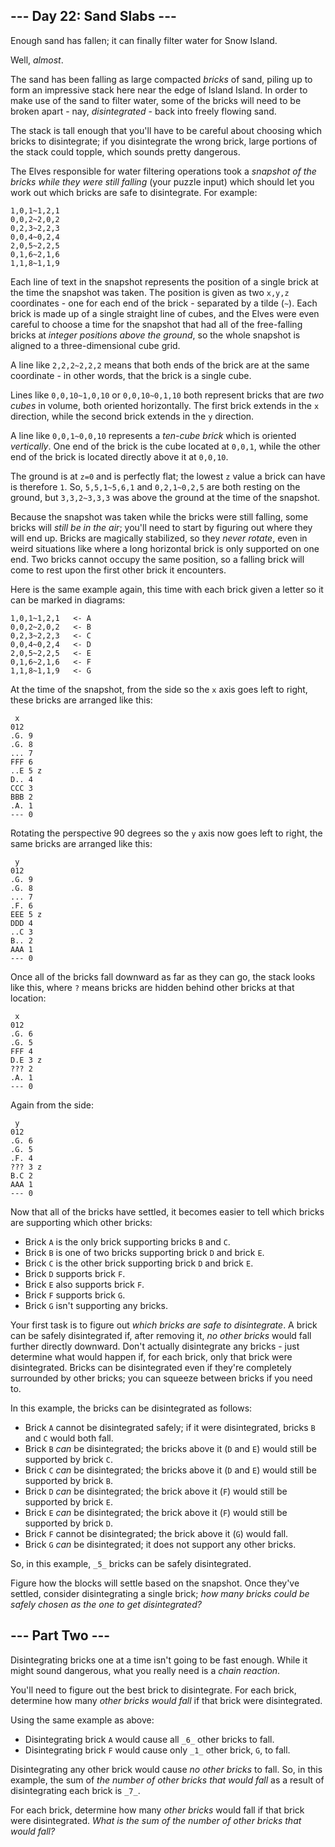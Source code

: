 ﻿## --- Day 22: Sand Slabs ---

Enough sand has fallen; it can finally filter water for Snow Island.

Well,  _almost_.

The sand has been falling as large compacted  _bricks_  of sand, piling up to form an impressive stack here near the edge of Island Island. In order to make use of the sand to filter water, some of the bricks will need to be broken apart - nay,  _disintegrated_  - back into freely flowing sand.

The stack is tall enough that you'll have to be careful about choosing which bricks to disintegrate; if you disintegrate the wrong brick, large portions of the stack could topple, which sounds pretty dangerous.

The Elves responsible for water filtering operations took a  _snapshot of the bricks while they were still falling_  (your puzzle input) which should let you work out which bricks are safe to disintegrate. For example:

```
1,0,1~1,2,1
0,0,2~2,0,2
0,2,3~2,2,3
0,0,4~0,2,4
2,0,5~2,2,5
0,1,6~2,1,6
1,1,8~1,1,9

```

Each line of text in the snapshot represents the position of a single brick at the time the snapshot was taken. The position is given as two  `x,y,z`  coordinates - one for each end of the brick - separated by a tilde (`~`). Each brick is made up of a single straight line of cubes, and the Elves were even careful to choose a time for the snapshot that had all of the free-falling bricks at  _integer positions above the ground_, so the whole snapshot is aligned to a three-dimensional cube grid.

A line like  `2,2,2~2,2,2`  means that both ends of the brick are at the same coordinate - in other words, that the brick is a single cube.

Lines like  `0,0,10~1,0,10`  or  `0,0,10~0,1,10`  both represent bricks that are  _two cubes_  in volume, both oriented horizontally. The first brick extends in the  `x`  direction, while the second brick extends in the  `y`  direction.

A line like  `0,0,1~0,0,10`  represents a  _ten-cube brick_  which is oriented  _vertically_. One end of the brick is the cube located at  `0,0,1`, while the other end of the brick is located directly above it at  `0,0,10`.

The ground is at  `z=0`  and is perfectly flat; the lowest  `z`  value a brick can have is therefore  `1`. So,  `5,5,1~5,6,1`  and  `0,2,1~0,2,5`  are both resting on the ground, but  `3,3,2~3,3,3`  was above the ground at the time of the snapshot.

Because the snapshot was taken while the bricks were still falling, some bricks will  _still be in the air_; you'll need to start by figuring out where they will end up. Bricks are magically stabilized, so they  _never rotate_, even in weird situations like where a long horizontal brick is only supported on one end. Two bricks cannot occupy the same position, so a falling brick will come to rest upon the first other brick it encounters.

Here is the same example again, this time with each brick given a letter so it can be marked in diagrams:

```
1,0,1~1,2,1   <- A
0,0,2~2,0,2   <- B
0,2,3~2,2,3   <- C
0,0,4~0,2,4   <- D
2,0,5~2,2,5   <- E
0,1,6~2,1,6   <- F
1,1,8~1,1,9   <- G

```

At the time of the snapshot, from the side so the  `x`  axis goes left to right, these bricks are arranged like this:

```
 x
012
.G. 9
.G. 8
... 7
FFF 6
..E 5 z
D.. 4
CCC 3
BBB 2
.A. 1
--- 0

```

Rotating the perspective 90 degrees so the  `y`  axis now goes left to right, the same bricks are arranged like this:

```
 y
012
.G. 9
.G. 8
... 7
.F. 6
EEE 5 z
DDD 4
..C 3
B.. 2
AAA 1
--- 0

```

Once all of the bricks fall downward as far as they can go, the stack looks like this, where  `?`  means bricks are hidden behind other bricks at that location:

```
 x
012
.G. 6
.G. 5
FFF 4
D.E 3 z
??? 2
.A. 1
--- 0

```

Again from the side:

```
 y
012
.G. 6
.G. 5
.F. 4
??? 3 z
B.C 2
AAA 1
--- 0

```

Now that all of the bricks have settled, it becomes easier to tell which bricks are supporting which other bricks:

-   Brick  `A`  is the only brick supporting bricks  `B`  and  `C`.
-   Brick  `B`  is one of two bricks supporting brick  `D`  and brick  `E`.
-   Brick  `C`  is the other brick supporting brick  `D`  and brick  `E`.
-   Brick  `D`  supports brick  `F`.
-   Brick  `E`  also supports brick  `F`.
-   Brick  `F`  supports brick  `G`.
-   Brick  `G`  isn't supporting any bricks.

Your first task is to figure out  _which bricks are safe to disintegrate_. A brick can be safely disintegrated if, after removing it,  _no other bricks_  would fall further directly downward. Don't actually disintegrate any bricks - just determine what would happen if, for each brick, only that brick were disintegrated. Bricks can be disintegrated even if they're completely surrounded by other bricks; you can squeeze between bricks if you need to.

In this example, the bricks can be disintegrated as follows:

-   Brick  `A`  cannot be disintegrated safely; if it were disintegrated, bricks  `B`  and  `C`  would both fall.
-   Brick  `B`  _can_  be disintegrated; the bricks above it (`D`  and  `E`) would still be supported by brick  `C`.
-   Brick  `C`  _can_  be disintegrated; the bricks above it (`D`  and  `E`) would still be supported by brick  `B`.
-   Brick  `D`  _can_  be disintegrated; the brick above it (`F`) would still be supported by brick  `E`.
-   Brick  `E`  _can_  be disintegrated; the brick above it (`F`) would still be supported by brick  `D`.
-   Brick  `F`  cannot be disintegrated; the brick above it (`G`) would fall.
-   Brick  `G`  _can_  be disintegrated; it does not support any other bricks.

So, in this example,  `_5_`  bricks can be safely disintegrated.

Figure how the blocks will settle based on the snapshot. Once they've settled, consider disintegrating a single brick;  _how many bricks could be safely chosen as the one to get disintegrated?_


## --- Part Two ---

Disintegrating bricks one at a time isn't going to be fast enough. While it might sound dangerous, what you really need is a  _chain reaction_.

You'll need to figure out the best brick to disintegrate. For each brick, determine how many  _other bricks would fall_  if that brick were disintegrated.

Using the same example as above:

-   Disintegrating brick  `A`  would cause all  `_6_`  other bricks to fall.
-   Disintegrating brick  `F`  would cause only  `_1_`  other brick,  `G`, to fall.

Disintegrating any other brick would cause  _no other bricks_  to fall. So, in this example, the sum of  _the number of other bricks that would fall_  as a result of disintegrating each brick is  `_7_`.

For each brick, determine how many  _other bricks_  would fall if that brick were disintegrated.  _What is the sum of the number of other bricks that would fall?_